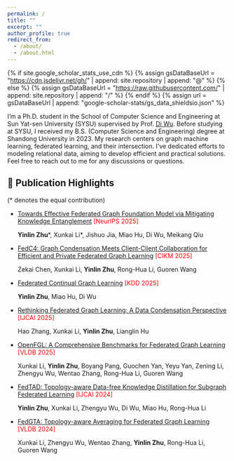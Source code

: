 ```yaml
---
permalink: /
title: ""
excerpt: ""
author_profile: true
redirect_from: 
  - /about/
  - /about.html
---
```


{% if site.google_scholar_stats_use_cdn %}
{% assign gsDataBaseUrl = "https://cdn.jsdelivr.net/gh/" | append: site.repository | append: "@" %}
{% else %}
{% assign gsDataBaseUrl = "https://raw.githubusercontent.com/" | append: site.repository | append: "/" %}
{% endif %}
{% assign url = gsDataBaseUrl | append: "google-scholar-stats/gs_data_shieldsio.json" %}

<span class='anchor' id='about-me'></span>



I’m a Ph.D. student in the School of Computer Science and Engineering at Sun Yat-sen University (SYSU) supervised by Prof. [Di Wu](https://netlabsysu.org/dwu/index.html). Before studying at SYSU, I received my B.S. (Computer Science and Engineering) degree at Shandong University in 2023. My research centers on graph machine learning, federated learning, and their intersection. I've dedicated efforts to modeling relational data, aiming to develop efficient and practical solutions. Feel free to reach out to me for any discussions or questions.




## 📝 Publication Highlights
(* denotes the equal contribution)
- [Towards Effective Federated Graph Foundation Model via Mitigating Knowledge Entanglement](https://arxiv.org/abs/2505.12684) <font color="red">[NeurIPS 2025]</font>
  
  **Yinlin Zhu***, Xunkai Li*, Jishuo Jia, Miao Hu, Di Wu, Meikang Qiu
  
  

- [FedC4: Graph Condensation Meets Client-Client Collaboration for Efficient and Private Federated Graph Learning](https://arxiv.org/abs/2504.14188) <font color="red">[CIKM 2025]</font>

  Zekai Chen, Xunkai Li, **Yinlin Zhu**, Rong-Hua Li, Guoren Wang

  
  
- [Federated Continual Graph Learning](https://arxiv.org/abs/2411.18919) <font color="red">[KDD 2025]</font>

  
  **Yinlin Zhu**, Miao Hu, Di Wu
  
  

- [Rethinking Federated Graph Learning: A Data Condensation Perspective](https://arxiv.org/abs/2505.02573) <font color="red">[IJCAI 2025]</font>

  Hao Zhang, Xunkai Li, **Yinlin Zhu**, Lianglin Hu

  
  
- [OpenFGL: A Comprehensive Benchmarks for Federated Graph Learning](https://arxiv.org/abs/2408.16288) <font color="red">[VLDB 2025]</font>
  
  Xunkai Li, **Yinlin Zhu**, Boyang Pang, Guochen Yan, Yeyu Yan, Zening Li, Zhengyu Wu, Wentao Zhang, Rong-Hua Li, Guoren Wang
  
  
  
- [FedTAD: Topology-aware Data-free Knowledge Distillation for Subgraph Federated Learning](https://arxiv.org/abs/2404.14061v2) <font color="red">[IJCAI 2024]</font>
  
  **Yinlin Zhu**, Xunkai Li, Zhengyu Wu, Di Wu, Miao Hu, Rong-Hua Li
  
  

- [FedGTA: Topology-aware Averaging for Federated Graph Learning](https://dl.acm.org/doi/abs/10.14778/3617838.3617842) <font color="red">[VLDB 2024]</font>
  
  
  Xunkai Li, Zhengyu Wu, Wentao Zhang, **Yinlin Zhu**, Rong-Hua Li, Guoren Wang
  
  






